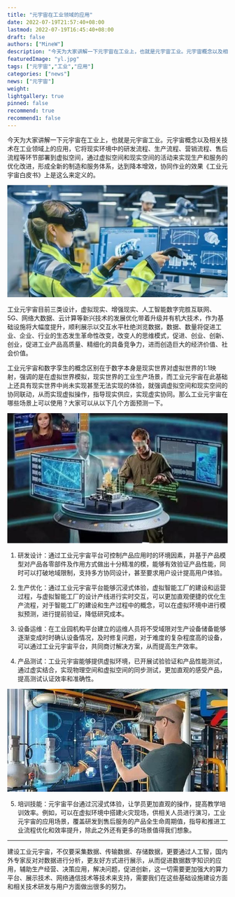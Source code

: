```yaml
---
title: "元宇宙在工业领域的应用"
date: 2022-07-19T21:57:40+08:00
lastmod: 2022-07-19T16:45:40+08:00
draft: false
authors: ["MineW"]
description: "今天为大家讲解一下元宇宙在工业上，也就是元宇宙工业。元宇宙概念以及相关技术在工业领域上的应用，它将现实环境中的研发流程、生产流程、营销流程、售后流程等环节部署到虚拟空间，通过虚拟空间和现实空间的活动来实现生产和服务的优化改进，形成全新的制造和服务体系，达到降本增效，协同作业的效果《工业元宇宙白皮书》上是这么来定义的。"
featuredImage: "yl.jpg"
tags: ["元宇宙","工业","应用"]
categories: ["news"]
news: ["元宇宙"]
weight: 
lightgallery: true
pinned: false
recommend: true
recommend1: false
---
```


今天为大家讲解一下元宇宙在工业上，也就是元宇宙工业。元宇宙概念以及相关技术在工业领域上的应用，它将现实环境中的研发流程、生产流程、营销流程、售后流程等环节部署到虚拟空间，通过虚拟空间和现实空间的活动来实现生产和服务的优化改进，形成全新的制造和服务体系，达到降本增效，协同作业的效果《工业元宇宙白皮书》上是这么来定义的。

![562c11dfa9ec8a135c0f8916743bec85a1ecc0f6](562c11dfa9ec8a135c0f8916743bec85a1ecc0f6.jpeg)



工业元宇宙目前三类设计，虚拟现实、增强现实、人工智能数字完胜互联网、5G、网络大数据、云计算等新兴技术的发展优化带着升级并有机大技术，作为基础设施将大幅度提升，顺利展示以交互水平杜绝浏览数据，数据、数量将促进工业、企业、行业的生态发生革命性改变，改变人的思维模式，促进、创业、创新、创业，促进工业产品高质量、精细化的具备竞争力，进而创造巨大的经济价值、社会价值。

工业元宇宙和数字孪生的概念区别在于数字本身是现实世界对虚拟世界的1:1映射，强调的是在虚拟世界模拟，现实世界的工业生产场景，而工业元宇宙在此基础上还具有现实世界中尚未实现甚至无法实现的体验，就强调虚拟空间和现实空间的协同联动，从而实现虚拟操作，指导现实供应，实现虚实协同。那么工业元宇宙在哪些场景上可以使用？大家可以从以下几个方面预测一下。

![77094b36acaf2edd67b8cf810e287ce3380193d4](77094b36acaf2edd67b8cf810e287ce3380193d4.jpeg)



  1. 研发设计：通过工业元宇宙平台可控制产品应用时的环境因素，并基于产品模型对产品各零部件及作用方式做出十分精准的模，能够有效验证产品性能，同时可以打破地域限制，支持多方协同设计，甚至要求用户设计提高用户体验。

  2. 生产优化：通过工业元宇宙平台能够沉浸式体验，虚拟智能工厂的建设和运营过程，与虚拟智能工厂的设计产线进行实时交互，可以更加直观便捷的优化生产流程，对于智能工厂的建设和生产过程中的概念，可以在虚拟环境中进行模拟预测，进行提前验证，降低研究成本。

  3. 设备运维：在工业园机构平台建立的运维人员将不受域限对生产设备储备能够逐渐变成时时确认设备情况，及时修复问题，对于难度的复杂程度高的设备，可以通过工业元宇宙平台，共同商讨解决方案，从而提高生产效率。

  4. 产品测试：工业元宇宙能够提供虚拟环境，已开展试验验证和产品性能测试，通过虚实结合，实现物理空间和虚拟空间的同步测试，更加直观的感受产品，提高测试认证效率和准确性。

![7a899e510fb30f2417ab528e42adac49ac4b03c8](7a899e510fb30f2417ab528e42adac49ac4b03c8.jpeg)

  5. 培训技能：元宇宙平台通过沉浸式体验，让学员更加直观的操作，提高教学培训效率。例如，可以在虚拟环境中搭建火灾现场，供相关人员进行演习，工业元宇宙的应用场景，覆盖研发到售后服务的产品全生命周期值，指导和推进工业流程优化和效率提升，除此之外还有更多的场景值得我们想象。

---


建设工业元宇宙，不仅要采集数据、传输数据、存储数据，更要通过人工智，国内外专家反对对数据进行分析，更友好方式进行展示，从而促进数据数字知识的应用，辅助生产经营、决策应用，解决问题，促进创新，这一切需要更加强大的算力平台、展示技术、网络通信技术等技术来支持，需要我们在这些基础设施建设方面和相关技术研发与用户方面做出很多的努力。